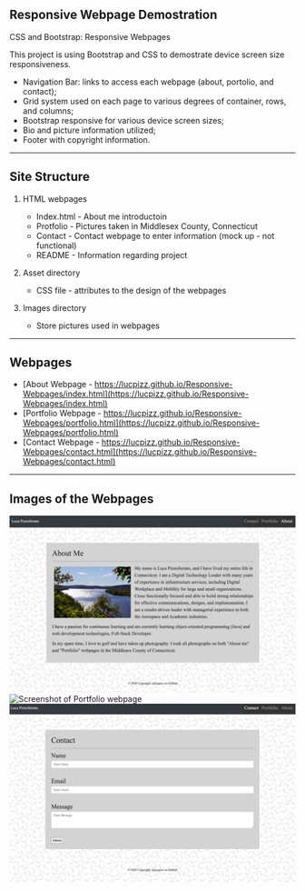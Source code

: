 ## Responsive Webpage Demostration

CSS and Bootstrap: Responsive Webpages

This project is using Bootstrap and CSS to demostrate device screen size responsiveness.

- Navigation Bar: links to access each webpage (about, portolio, and contact);
- Grid system used on each page to various degrees of container, rows, and columns;
- Bootstrap responsive for various device screen sizes;
- Bio and picture information utilized;
- Footer with copyright information.

---

## Site Structure

1. HTML webpages
    - Index.html - About me introductoin
    - Protfolio - Pictures taken in Middlesex County, Connecticut
    - Contact - Contact webpage to enter information (mock up - not functional)
    - README - Information regarding project

2. Asset directory
    - CSS file - attributes to the design of the webpages

3. Images directory
    - Store pictures used in webpages

---

## Webpages

- [About Webpage - https://lucpizz.github.io/Responsive-Webpages/index.html](https://lucpizz.github.io/Responsive-Webpages/index.html)
- [Portfolio Webpage - https://lucpizz.github.io/Responsive-Webpages/portfolio.html](https://lucpizz.github.io/Responsive-Webpages/portfolio.html)
- [Contact Webpage - https://lucpizz.github.io/Responsive-Webpages/contact.html](https://lucpizz.github.io/Responsive-Webpages/contact.html)

---

## Images of the Webpages

![Screenshot of About webpage](./images/About.png)
![Screenshot of Portfolio webpage](./images/Portfolio.png)
![Screenshot of Contact webpage](./images/Contact.png)